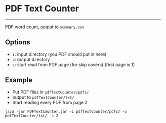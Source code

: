 # PDF Text Counter #
---
PDF word count, output to `summary.csv`

## Options ##
* `i`: input directory (you PDF should put in here)
* `o`: output directory
* `s`: start read from PDF page (for skip covers) (first page is 1)

## Example ##
* Put PDF files in `pdfTextCounter/pdfs/`
* output to `pdfTextCounter/txt/`
* Start reading every PDF from page 2

`java -jar PDFTextCounter.jar -i pdfTextCounter/pdfs/ -o pdfTextCounter/txt/ -s 2`
